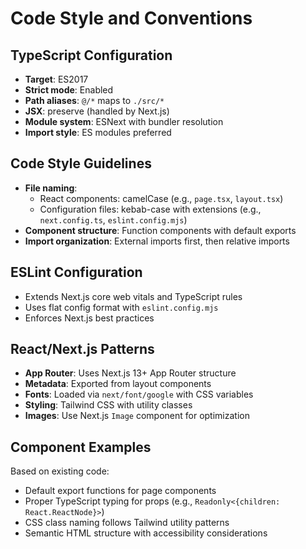 # Code Style and Conventions

## TypeScript Configuration
- **Target**: ES2017
- **Strict mode**: Enabled
- **Path aliases**: `@/*` maps to `./src/*`
- **JSX**: preserve (handled by Next.js)
- **Module system**: ESNext with bundler resolution
- **Import style**: ES modules preferred

## Code Style Guidelines
- **File naming**: 
  - React components: camelCase (e.g., `page.tsx`, `layout.tsx`)
  - Configuration files: kebab-case with extensions (e.g., `next.config.ts`, `eslint.config.mjs`)
- **Component structure**: Function components with default exports
- **Import organization**: External imports first, then relative imports

## ESLint Configuration
- Extends Next.js core web vitals and TypeScript rules
- Uses flat config format with `eslint.config.mjs`
- Enforces Next.js best practices

## React/Next.js Patterns
- **App Router**: Uses Next.js 13+ App Router structure
- **Metadata**: Exported from layout components
- **Fonts**: Loaded via `next/font/google` with CSS variables
- **Styling**: Tailwind CSS with utility classes
- **Images**: Use Next.js `Image` component for optimization

## Component Examples
Based on existing code:
- Default export functions for page components
- Proper TypeScript typing for props (e.g., `Readonly<{children: React.ReactNode}>`)
- CSS class naming follows Tailwind utility patterns
- Semantic HTML structure with accessibility considerations